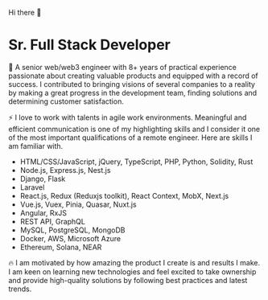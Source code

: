 Hi there 👋

# Sr. Full Stack Developer

🏃 A senior web/web3 engineer with 8+ years of practical experience passionate about creating valuable products and equipped with a record of success. I contributed to
bringing visions of several companies to a reality by making a great progress in the development team, finding solutions and determining customer satisfaction.

⚡ I love to work with talents in agile work environments. Meaningful and efficient communication is one of my highlighting skills and I consider it one of the most important qualifications of a remote engineer. Here are skills I am familiar with.

- HTML/CSS/JavaScript, jQuery, TypeScript, PHP, Python, Solidity, Rust
- Node.js, Express.js, Nest.js
- Django, Flask
- Laravel
- React.js, Redux (Reduxjs toolkit), React Context, MobX, Next.js
- Vue.js, Vuex, Pinia, Quasar, Nuxt.js
- Angular, RxJS
- REST API, GraphQL
- MySQL, PostgreSQL, MongoDB
- Docker, AWS, Microsoft Azure
- Ethereum, Solana, NEAR

🔥 I am motivated by how amazing the product I create is and results I make. I am keen on learning new technologies and feel excited to take ownership and provide high-quality solutions by following best practices and latest trends.
